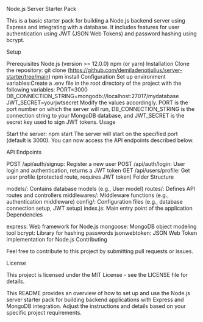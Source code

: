 Node.js Server Starter Pack

This is a basic starter pack for building a Node.js backend server using Express and integrating with a database. It includes features for user authentication using JWT (JSON Web Tokens) and password hashing using bcrypt.

Setup

Prerequisites
Node.js (version >= 12.0.0)
npm (or yarn)
Installation
Clone the repository:
git clone (https://github.com/demiladenotjulius/server-starter/tree/main)
npm install
Configuration
Set up environment variables:Create a .env file in the root directory of the project with the following variables:
PORT=3000
DB_CONNECTION_STRING=mongodb://localhost:27017/mydatabase
JWT_SECRET=yourjwtsecret
Modify the values accordingly. PORT is the port number on which the server will run, DB_CONNECTION_STRING is the connection string to your MongoDB database, and JWT_SECRET is the secret key used to sign JWT tokens.
Usage

Start the server:
npm start
The server will start on the specified port (default is 3000). You can now access the API endpoints described below.

API Endpoints

POST /api/auth/signup: Register a new user
POST /api/auth/login: User login and authentication, returns a JWT token
GET /api/users/profile: Get user profile (protected route, requires JWT token)
Folder Structure

models/: Contains database models (e.g., User model)
routes/: Defines API routes and controllers
middlewares/: Middleware functions (e.g., authentication middleware)
config/: Configuration files (e.g., database connection setup, JWT setup)
index.js: Main entry point of the application
Dependencies

express: Web framework for Node.js
mongoose: MongoDB object modeling tool
bcrypt: Library for hashing passwords
jsonwebtoken: JSON Web Token implementation for Node.js
Contributing

Feel free to contribute to this project by submitting pull requests or issues.

License

This project is licensed under the MIT License - see the LICENSE file for details.

This README provides an overview of how to set up and use the Node.js server starter pack for 
building backend applications with Express and MongoDB integration. Adjust the instructions and
details based on your specific project requirements.
